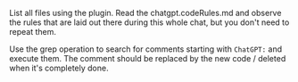 List all files using the plugin. Read the chatgpt.codeRules.md and observe the rules that are laid out there during this
whole chat, but you don't need to repeat them.

Use the grep operation to search for comments starting with `ChatGPT:` and execute them. The comment should be replaced
by the new code / deleted when it's completely done.
